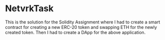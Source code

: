 # NetvrkTask
This is the solution for the Solidity Assignment where I had to create a smart contract for creating a new ERC-20 token and swapping ETH for the newly created token. Then I had to create a DApp for the above application.
